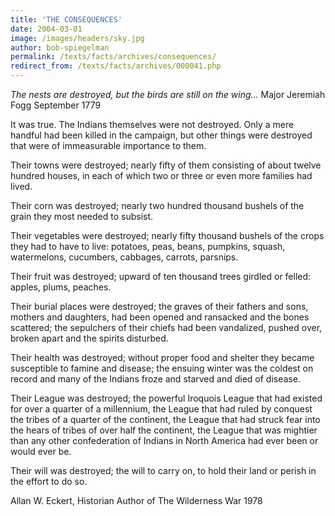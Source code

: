 ```yaml
---
title: 'THE CONSEQUENCES'
date: 2004-03-01
image: /images/headers/sky.jpg
author: bob-spiegelman
permalink: /texts/facts/archives/consequences/
redirect_from: /texts/facts/archives/000041.php
---
```

_The nests are destroyed, but the birds are still on the wing..._
Major Jeremiah Fogg
September 1779


It was true. The Indians themselves were not destroyed. Only a mere handful had been killed in the campaign, but other things were destroyed that were of immeasurable importance to them.

Their towns were destroyed; nearly fifty of them consisting of about twelve hundred houses, in each of which two or three or even more families had lived.

Their corn was destroyed; nearly two hundred thousand bushels of the grain they most needed to subsist.

Their vegetables were destroyed; nearly fifty thousand bushels of the crops they had to have to live: potatoes, peas, beans, pumpkins, squash, watermelons, cucumbers, cabbages, carrots, parsnips.

Their fruit was destroyed; upward of ten thousand trees girdled or felled: apples, plums, peaches.

Their burial places were destroyed; the graves of their fathers and sons, mothers and daughters, had been opened and ransacked and the bones scattered; the sepulchers of their chiefs had been vandalized, pushed over, broken apart and the spirits disturbed.

Their health was destroyed; without proper food and shelter they became susceptible to famine and disease; the ensuing winter was the coldest on record and many of the Indians froze and starved and died of disease.

Their League was destroyed; the powerful Iroquois League that had existed for over a quarter of a millennium, the League that had ruled by conquest the tribes of a quarter of the continent, the League that had struck fear into the hears of tribes of over half the continent, the League that was mightier than any other confederation of Indians in North America had ever been or would ever be.

Their will was destroyed; the will to carry on, to hold their land or perish in the effort to do so.

Allan W. Eckert, Historian
Author of The Wilderness War
1978
